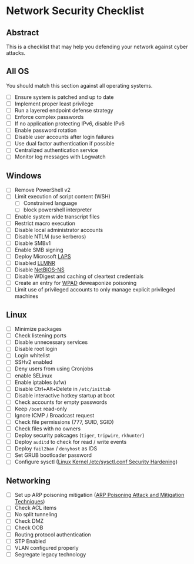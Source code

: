 # Network Security Checklist

## Abstract

This is a checklist that may help you defending your network against cyber attacks.

## All OS

You should match this section against all operating systems.

- [ ] Ensure system is patched and up to date
- [ ] Implement proper least privilege
- [ ] Run a layered endpoint defense strategy
- [ ] Enforce complex passwords
- [ ] If no application protecting IPv6, disable IPv6
- [ ] Enable password rotation
- [ ] Disable user accounts after login failures
- [ ] Use dual factor authentication if possible
- [ ] Centralized authentication service
- [ ] Monitor log messages with Logwatch

## Windows

- [ ] Remove PowerShell v2
- [ ] Limit execution of script content (WSH)
    - [ ] Constrained language
    - [ ] block powershell interpreter
- [ ] Enable system wide transcript files
- [ ] Restrict macro execution
- [ ] Disable local administrator accounts
- [ ] Disable NTLM (use kerberos)
- [ ] Disable SMBv1
- [ ] Enable SMB signing
- [ ] Deploy Microsoft [LAPS](https://technet.microsoft.com/en-us/mt227395.aspx)
- [ ] Disabled [LLMNR](https://en.wikipedia.org/wiki/Link-Local_Multicast_Name_Resolution)
- [ ] Disable [NetBIOS-NS](https://en.wikipedia.org/wiki/NetBIOS)
- [ ] Disable WDigest and caching of cleartext credentials
- [ ] Create an entry for [WPAD](https://en.wikipedia.org/wiki/Web_Proxy_Auto-Discovery_Protocol) deweaponize poisoning
- [ ] Limit use of privileged accounts to only manage explicit privileged machines

## Linux

- [ ] Minimize packages
- [ ] Check listening ports
- [ ] Disable unnecessary services
- [ ] Disable root login
- [ ] Login whitelist
- [ ] SSHv2 enabled
- [ ] Deny users from using Cronjobs
- [ ] enable SELinux
- [ ] Enable iptables (ufw)
- [ ] Disable Ctrl+Alt+Delete in `/etc/inittab`
- [ ] Disable interactive hotkey startup at boot
- [ ] Check accounts for empty passwords
- [ ] Keep `/boot` read-only
- [ ] Ignore ICMP / Broadcast request
- [ ] Check file permissions (777, SUID, SGID)
- [ ] Check files with no owners
- [ ] Deploy security pakcages (`tiger`, `tripwire`, `rkhunter`)
- [ ] Deploy `auditd` to check for read / write events
- [ ] Deploy `fail2ban` / `denyhost` as IDS
- [ ] Set GRUB bootloader password
- [ ] Configure sysctl ([Linux Kernel /etc/sysctl.conf Security Hardening](https://www.cyberciti.biz/faq/linux-kernel-etcsysctl-conf-security-hardening/))

## Networking

- [ ] Set up ARP poisoning mitigation ([ARP Poisoning Attack and Mitigation Techniques](https://www.cisco.com/c/en/us/products/collateral/switches/catalyst-6500-series-switches/white_paper_c11_603839.html))
- [ ] Check ACL items
- [ ] No split tunneling
- [ ] Check DMZ
- [ ] Check OOB
- [ ] Routing protocol authentication
- [ ] STP Enabled
- [ ] VLAN configured properly
- [ ] Segregate legacy technology
